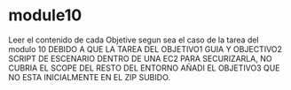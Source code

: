 # module10
Leer el contenido de cada Objetive segun sea el caso de la tarea del modulo 10
DEBIDO A QUE LA TAREA DEL OBJETIVO1 GUIA  Y OBJECTIVO2 SCRIPT DE ESCENARIO DENTRO DE UNA EC2 PARA SECURIZARLA, NO CUBRIA EL SCOPE DEL RESTO DEL ENTORNO AÑADI EL OBJETIVO3 QUE NO ESTA INICIALMENTE EN EL ZIP SUBIDO.